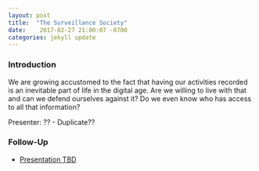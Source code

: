 ```yaml
---
layout: post
title:  "The Surveillance Society"
date:    2017-02-27 21:00:07 -0700
categories: jekyll update
---
```


### Introduction

We are growing accustomed to the fact that having our activities recorded is an inevitable part of life in the digital age. Are we willing to live with that and can we defend ourselves against it? Do we even know who has access to all that information?

Presenter: ?? - Duplicate??

### Follow-Up

* [Presentation TBD](/assets/present/tbd.pdf) 
